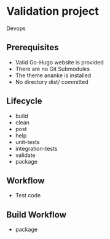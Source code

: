 # Validation project

Devops

## Prerequisites

- Valid Go-Hugo website is provided
- There are no Git Submodules
- The theme ananke is installed
- No directory dist/ committed

## Lifecycle

- build
- clean
- post
- help
- unit-tests
- integration-tests
- validate
- package

## Workflow

- Test code

## Build Workflow

- package
